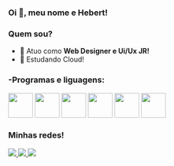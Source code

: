 ### **Oi 👋, meu nome e Hebert!**


### **Quem sou?**
- 💼 Atuo como **Web Designer e Ui/Ux JR!**
- 📓 Estudando Cloud!

### **-Programas e liguagens:**

<div display="inline">
<img width="50" height="50" src="https://cdn.jsdelivr.net/gh/devicons/devicon@latest/icons/html5/html5-original.svg" />
<img  width="50" height="50" src="https://cdn.jsdelivr.net/gh/devicons/devicon@latest/icons/figma/figma-original.svg" />
<img  width="50" height="50" src="https://cdn.jsdelivr.net/gh/devicons/devicon@latest/icons/behance/behance-original.svg" />
<img width="50" height="50" src="https://cdn.jsdelivr.net/gh/devicons/devicon@latest/icons/photoshop/photoshop-original.svg" />
<img width="50" height="50" src="https://cdn.jsdelivr.net/gh/devicons/devicon@latest/icons/illustrator/illustrator-plain.svg" />
<img width="50" height="50"src="https://cdn.jsdelivr.net/gh/devicons/devicon@latest/icons/docker/docker-original.svg" />                             
</div>                   

### **Minhas redes!**

<a href="https://www.linkedin.com/in/hebertlacerda1998/">
<img src="https://img.shields.io/badge/linkedin-%230077B5.svg?style=for-the-badge&logo=linkedin&logoColor=white" /> 
</a>
<a href="https://www.twitch.tv/ynoone_">
<img src="https://img.shields.io/badge/Twitch-%239146FF.svg?style=for-the-badge&logo=Twitch&logoColor=white" /> 
</a>
<a href="https://www.behance.net/hebertlacerda">
<img src="https://img.shields.io/badge/Behance-1769ff?style=for-the-badge&logo=behance&logoColor=white" /> 
</a>
